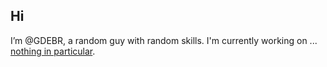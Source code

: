 ## Hi

I’m @GDEBR, a random guy with random skills.
I'm currently working on ... <ins>nothing in particular</ins>.
